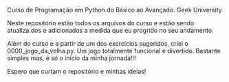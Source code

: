Curso de Programação em Python do Básico ao Avançado.
Geek University

Neste repositório estão todos os arquivos do curso e estão sendo atualiza.dos e adicionados a medida que eu progrido no seu andamento.

Além do curso e a partir de um dos exercícios sugeridos,  criei o 0000_jogo_da_velha.py. Um jogo totalmente funcional e divertido. Bastante simples mas, é só o início da minha jornada!!!

Espero que curtam o repositório e minhas ideias!
